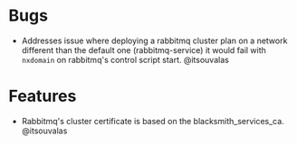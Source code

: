 # Bugs

* Addresses issue where deploying a rabbitmq cluster plan on a network different than the default one (rabbitmq-service) it would fail with `nxdomain` on rabbitmq's control script start. @itsouvalas

# Features

* Rabbitmq's cluster certificate is based on the blacksmith_services_ca. @itsouvalas